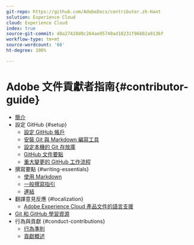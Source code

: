 ```yaml
---
git-repo: https://github.com/AdobeDocs/contributor.zh-Hant
solution: Experience Cloud
cloud: Experience Cloud
index: true
source-git-commit: d8a27428d0c264ae95740ad18231f96602a9136f
workflow-type: tm+mt
source-wordcount: '66'
ht-degree: 100%

---
```



# Adobe 文件貢獻者指南{#contributor-guide}

+ [簡介](introduction.md)
+ 設定 GitHub {#setup}
   + [設定 GitHub 帳戶](setup/github-signup.md)
   + [安裝 Git 與 Markdown 編寫工具](setup/install-tools.md)
   + [設定本機的 Git 存放庫](setup/local-repo.md)
   + [GitHub 文件要點](setup/git-fundamentals.md)
   + [重大變更的 GitHub 工作流程](setup/full-workflow.md)
+ 撰寫要點 {#writing-essentials}
   + [使用 Markdown](writing-essentials/markdown.md)
   + [一般撰寫指引](writing-essentials/general-writing-guidance.md)
   + [連結](writing-essentials/linking.md)
+ 翻譯意見反應 {#localization}
   + [Adobe Experience Cloud 產品文件的語言支援](localization/machine-translation.md)
+ [Git 和 GitHub 學習資源](resources.md)
+ 行為與貢獻 {#conduct-contributions}
   + [行為準則](conduct/code-of-conduct.md)
   + [貢獻概述](conduct/contributing.md)
